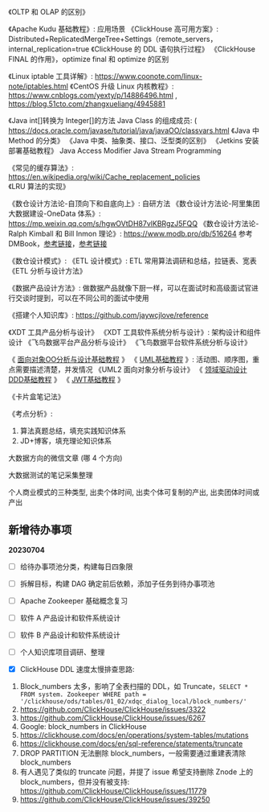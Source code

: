 《OLTP 和 OLAP 的区别》

《Apache Kudu 基础教程》: 应用场景
《ClickHouse 高可用方案》: Distributed+ReplicatedMergeTree+Settings（remote_servers，internal_replication=true
《ClickHouse 的 DDL 语句执行过程》
《ClickHouse FINAL 的作用》，optimize final 和 optimize 的区别


《Linux iptable 工具详解》: https://www.coonote.com/linux-note/iptables.html
《CentOS 升级 Linux 内核教程》: https://www.cnblogs.com/yexty/p/14886496.html , https://blog.51cto.com/zhangxueliang/4945881


《Java int[]转换为 Integer[]的方法
Java Class 的组成成员: ( https://docs.oracle.com/javase/tutorial/java/javaOO/classvars.html
《Java 中 Method 的分类》
《Java 中类、抽象类、接口、泛型类的区别》
《Jetkins 安装部署基础教程》
Java Access Modifier
Java Stream Programming


《常见的缓存算法》: https://en.wikipedia.org/wiki/Cache_replacement_policies
《LRU 算法的实现》


《数仓设计方法论-自顶向下和自底向上》: 自研方法
《数仓设计方法论-阿里集团大数据建设-OneData 体系》: https://mp.weixin.qq.com/s/hgwOVtDH87vlKBRgzJ5FQQ
《数仓设计方法论-Ralph Kimball 和 Bill Inmon 理论》: https://www.modb.pro/db/516264
参考 DMBook，[参考链接](https://geek-docs.com/dbms/dbms-ask-answer/kimball-and-inmon.html)，[参考链接](https://blog.csdn.net/panfelix/article/details/105019907)

《数仓设计模式》:
《ETL 设计模式》: ETL 常用算法调研和总结，拉链表、宽表
《ETL 分析与设计方法》

《数据产品设计方法》: 做数据产品就像下厨一样，可以在面试时和高级面试官进行交谈时提到，可以在不同公司的面试中使用

《搭建个人知识库》: https://github.com/jaywcjlove/reference


《XDT 工具产品分析与设计》
《XDT 工具软件系统分析与设计》: 架构设计和组件设计
《飞鸟数据平台产品分析与设计》
《飞鸟数据平台软件系统分析与设计》


《 [面向对象OO分析与设计基础教程](work/methodology/Software-Engineering/Analysis-and-Design/Object-Oriented-Design/面向对象OO分析与设计基础教程.md) 》
《 [UML基础教程](work/methodology/Software-Engineering/UML基础教程.md) 》: 活动图、顺序图，重点需要描述清楚，并发情况
《UML2 面向对象分析与设计》
《 [领域驱动设计DDD基础教程](work/methodology/Software-Engineering/Analysis-and-Design/Domain-Driven-Design/领域驱动设计DDD基础教程.md) 》
《 [JWT基础教程](work/framework/Back-End/HTTP/JWT基础教程.md) 》


《卡片盒笔记法》

《考点分析》: 
1. 算法真题总结，填充实践知识体系
2. JD+博客，填充理论知识体系

大数据方向的微信文章 (哪 4 个方向)

大数据测试的笔记采集整理

个人商业模式的三种类型, 出卖个体时间, 出卖个体可复制的产出, 出卖团体时间或产出


## 新增待办事项

**20230704**

- [ ] 给待办事项池分类，构建每日四象限
- [ ] 拆解目标，构建 DAG 确定前后依赖，添加子任务到待办事项池
- [ ] Apache Zookeeper 基础概念复习
- [ ] 软件 A 产品设计和软件系统设计
- [ ] 软件 B 产品设计和软件系统设计
- [ ] 个人知识库项目调研、整理

- [x] ClickHouse DDL 速度太慢排查思路: 
1. Block_numbers 太多，影响了全表扫描的 DDL，如 Truncate，`SELECT * FROM system. Zookeeper WHERE path = '/clickhouse/ods/tables/01_02/xdqc_dialog_local/block_numbers/'`
2. https://github.com/ClickHouse/ClickHouse/issues/3322
3. https://github.com/ClickHouse/ClickHouse/issues/6267
4. Google: block_numbers in ClickHouse
5. https://clickhouse.com/docs/en/operations/system-tables/mutations
6. https://clickhouse.com/docs/en/sql-reference/statements/truncate
7. DROP PARTITION 无法删除 block_numbers，一般需要通过重建表清除 block_numbers
8. 有人遇见了类似的 truncate 问题，并提了 issue 希望支持删除 Znode 上的 block_numbers，但并没有被支持: https://github.com/ClickHouse/ClickHouse/issues/11779
9. https://github.com/ClickHouse/ClickHouse/issues/39250